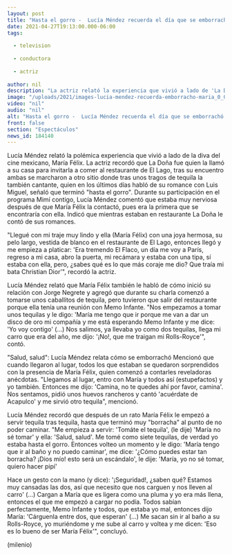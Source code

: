 ```yaml
---
layout: post
title: "Hasta el gorro -  Lucía Méndez recuerda el día que se emborrachó con María Félix"
date: 2021-04-27T19:13:00.000-06:00
tags:
  
  - television
  
  - conductora
  
  - actriz
  
author: nil
description: "La actriz relató la experiencia que vivió a lado de 'La Doña' tras tomarse varios tragos de tequila. "
image: "/uploads/2021/images-lucia-mendez-recuerda-emborracho-maria_0_0_1200_747.jpg"
video: "nil"
audio: "nil"
alt: "Hasta el gorro -  Lucía Méndez recuerda el día que se emborrachó con María Félix"
front: false
section: "Espectáculos"
news_id: 184140
---
```


Lucía Méndez relató la polémica experiencia que vivió a lado de la diva del cine mexicano, María Félix. La actriz recordó que La Doña fue quien la llamó a su casa para invitarla a comer al restaurante de El Lago, tras su encuentro ambas se marcharon a otro sitio donde tras unos tragos de tequila la también cantante, quien en los últimos días habló de su romance con Luis Miguel, señaló que terminó "hasta el gorro".  Durante su participación en el programa Mimí contigo, Lucía Méndez comentó que estaba muy nerviosa después de que María Félix la contactó, pues era la primera que se encontraría con ella. Indicó que mientras estaban en restaurante La Doña le contó de sus romances.  

"Llegué con mi traje muy lindo y ella (María Félix) con una joya hermosa, su pelo largo, vestida de blanco en el restaurante de El Lago, entonces llegó y me empieza a platicar: 'Era tremendo El Flaco, un día me voy a París, regreso a mi casa, abro la puerta, mi recámara y estaba con una tipa, sí estaba con ella, pero, ¿sabes qué es lo que más coraje me dio? Que traía mi bata Christian Dior'", recordó la actriz.  

Lucía Méndez relató que María Félix también le habló de cómo inició su relación con Jorge Negrete y agregó que durante su charla comenzó a tomarse unos caballitos de tequila, pero tuvieron que salir del restaurante porque ella tenía una reunión con Memo Infante.  "Nos empezamos a tomar unos tequilas y le digo: 'María me tengo que ir porque me van a dar un disco de oro mi compañía y me está esperando Memo Infante y me dice: 'Yo voy contigo' (...) Nos salimos, ya llevaba yo como dos tequilas, llega mi carro que era del año, me dijo: '¡No!, que me traigan mi Rolls-Royce'", contó.  

"Salud, salud": Lucía Méndez relata cómo se emborrachó Mencionó que cuando llegaron al lugar, todos los que estaban se quedaron sorprendidos con la presencia de María Félix, quien comenzó a contarles reveladoras anécdotas.  "Llegamos al lugar, entro con María y todos así (estupefactos) y yo también. Entonces me dijo: 'Camina, no te quedes ahí por favor, camina'. Nos sentamos, pidió unos huevos rancheros y cantó 'acuérdate de Acapulco' y me sirvió otro tequila", mencionó.  

Lucía Méndez recordó que después de un rato María Félix le empezó a servir tequila tras tequila, hasta que terminó muy "borracha" al punto de no poder caminar.  "Me empieza a servir: 'Tomáte el tequila', (le dije) 'María no sé tomar' y ella: 'Salud, salud'. Me tomé como siete tequilas, de verdad yo estaba hasta el gorro. Entonces volteo un momento y le digo: 'María tengo que ir al baño y no puedo caminar', me dice: '¿Cómo puedes estar tan borracha? ¡Dios mío! esto será un escándalo', le dije: 'María, yo no sé tomar, quiero hacer pipí' 

Hace un gesto con la mano (y dice): '¡Seguridad!, ¿saben qué? Estamos muy cansadas las dos, así que necesito que nos carguen y nos lleven al carro' (...) Cargan a María que es ligera como una pluma y yo era más llena, entonces el que me empezó a cargar no podía. Todos sabían perfectamente, Memo Infante y todos, que estaba yo mal, entonces dijo María: 'Cárguenla entre dos, que esperan' (...) Me sacan sin ir al baño a su Rolls-Royce, yo muriéndome y me sube al carro y voltea y me dicen: 'Eso es lo bueno de ser María Félix'", concluyó.  

(milenio)